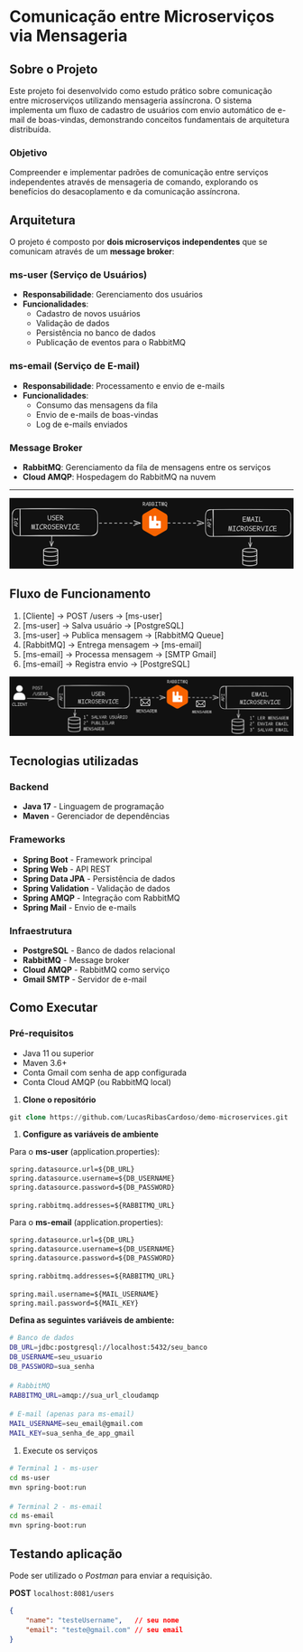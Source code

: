 # Comunicação entre Microserviços via Mensageria

## Sobre o Projeto

Este projeto foi desenvolvido como estudo prático sobre comunicação entre microserviços utilizando mensageria assíncrona. O sistema implementa um fluxo de cadastro de usuários com envio automático de e-mail de boas-vindas, demonstrando conceitos fundamentais de arquitetura distribuída.

### Objetivo

Compreender e implementar padrões de comunicação entre serviços independentes através de mensageria de comando, explorando os benefícios do desacoplamento e da comunicação assíncrona.

## Arquitetura

O projeto é composto por **dois microserviços independentes** que se comunicam através de um **message broker**:

### **ms-user** (Serviço de Usuários)

- **Responsabilidade**: Gerenciamento dos usuários
- **Funcionalidades**:
    - Cadastro de novos usuários
    - Validação de dados
    - Persistência no banco de dados
    - Publicação de eventos para o RabbitMQ

### **ms-email** (Serviço de E-mail)

- **Responsabilidade**: Processamento e envio de e-mails
- **Funcionalidades**:
    - Consumo das mensagens da fila
    - Envio de e-mails de boas-vindas
    - Log de e-mails enviados

### **Message Broker**

- **RabbitMQ**: Gerenciamento da fila de mensagens entre os serviços
- **Cloud AMQP**: Hospedagem do RabbitMQ na nuvem

---

![image](assets/infraestrutura.png)

## Fluxo de Funcionamento

1. [Cliente] → POST /users → [ms-user]
2. [ms-user] → Salva usuário → [PostgreSQL]
3. [ms-user] → Publica mensagem → [RabbitMQ Queue]
4. [RabbitMQ] → Entrega mensagem → [ms-email]
5. [ms-email] → Processa mensagem → [SMTP Gmail]
6. [ms-email] → Registra envio → [PostgreSQL]

![image.png](assets/fluxo.png)

## Tecnologias utilizadas

### **Backend**

- **Java 17** - Linguagem de programação
- **Maven** - Gerenciador de dependências

### **Frameworks**

- **Spring Boot** - Framework principal
- **Spring Web** - API REST
- **Spring Data JPA** - Persistência de dados
- **Spring Validation** - Validação de dados
- **Spring AMQP** - Integração com RabbitMQ
- **Spring Mail** - Envio de e-mails

### **Infraestrutura**

- **PostgreSQL** - Banco de dados relacional
- **RabbitMQ** - Message broker
- **Cloud AMQP** - RabbitMQ como serviço
- **Gmail SMTP** - Servidor de e-mail

## Como Executar

### Pré-requisitos

- Java 11 ou superior
- Maven 3.6+
- Conta Gmail com senha de app configurada
- Conta Cloud AMQP (ou RabbitMQ local)

1. **Clone o repositório**

```sql
git clone https://github.com/LucasRibasCardoso/demo-microservices.git
```

1. **Configure as variáveis de ambiente**

Para o **ms-user** (application.properties):

```
spring.datasource.url=${DB_URL}
spring.datasource.username=${DB_USERNAME}
spring.datasource.password=${DB_PASSWORD}

spring.rabbitmq.addresses=${RABBITMQ_URL}
```

Para o **ms-email** (application.properties):

```
spring.datasource.url=${DB_URL}
spring.datasource.username=${DB_USERNAME}
spring.datasource.password=${DB_PASSWORD}

spring.rabbitmq.addresses=${RABBITMQ_URL}

spring.mail.username=${MAIL_USERNAME}
spring.mail.password=${MAIL_KEY}
```

**Defina as seguintes variáveis de ambiente:**

```bash
# Banco de dados
DB_URL=jdbc:postgresql://localhost:5432/seu_banco
DB_USERNAME=seu_usuario
DB_PASSWORD=sua_senha

# RabbitMQ
RABBITMQ_URL=amqp://sua_url_cloudamqp

# E-mail (apenas para ms-email)
MAIL_USERNAME=seu_email@gmail.com
MAIL_KEY=sua_senha_de_app_gmail
```

1. Execute os serviços

```bash
# Terminal 1 - ms-user
cd ms-user
mvn spring-boot:run

# Terminal 2 - ms-email
cd ms-email
mvn spring-boot:run
```

## Testando aplicação

Pode ser utilizado o *Postman* para enviar a requisição.

**POST** `localhost:8081/users`

```json
{
    "name": "testeUsername",   // seu nome
    "email": "teste@gmail.com" // seu email
}
```

